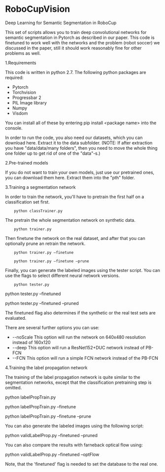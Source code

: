 # RoboCupVision
Deep Learning for Semantic Segmentation in RoboCup

This set of scripts allows you to train deep convolutional networks for semantic segmentation in Pytorch as described in our paper. This code is finetuned to work well with the networks and the problem (robot soccer) we discussed in the paper, still it should work reasonably fine for other problems as well.

1.Requirements

This code is written in python 2.7. The following python packages are required:

- Pytorch
- Torchvision
- Progressbar 2
- PIL Image library
- Numpy
- Visdom

You can install all of these by entering pip install &lt;package name&gt; into the console.

In order to run the code, you also need our datasets, which you can download here. Extract it to the data subfolder. (NOTE: If after extraction you have &quot;data/data/many folders&quot;, then you need to move the whole thing one folder up to get rid of one of the &quot;data&quot;-s.)

2.Pre-trained models

If you do not want to train your own models, just use our pretrained ones, you can download them here. Extract them into the &quot;pth&quot; folder.

3.Training a segmentation network

In order to train the network, you&#39;ll have to pretrain the first half on a classification set first.

        python classTrainer.py

The pretrain the whole segmentation network on synthetic data.

        python trainer.py

Then finetune the network on the real dataset, and after that you can optionally prune an retrain the network.

        python trainer.py –finetune

        python trainer.py –finetune –prune

Finally, you can generate the labeled images using the tester script. You can use the flags to select different neural network versions.

        python tester.py

python tester.py –finetuned

python tester.py –finetuned –pruned

The finetuned flag also determines if the synthetic or the real test sets are evaluated.

There are several further options you can use:

- --noScale        This option will run the network on 640x480 resolution instead of 160x120
- --deep                This option will run a ResNet152+DUC network instead of PB-FCN
- --FCN                This option will run a simple FCN network instead of the PB-FCN

4.Training the label propagation network

The training of the label propagation network is quite similar to the segmentation networks, except that the classification pretraining step is omitted.

python labelPropTrain.py

python labelPropTrain.py –finetune

python labelPropTrain.py –finetune –prune

You can also generate the labeled images using the following script:

python validLabelProp.py –finetuned –pruned

You can also compare the results with farneback optical flow using:

python validLabelProp.py –finetuned –optFlow

Note, that the &#39;finetuned&#39; flag is needed to set the database to the real one.
